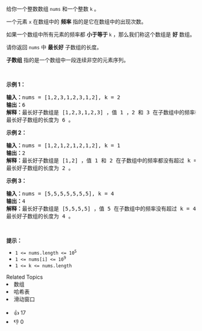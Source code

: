 <p>给你一个整数数组&nbsp;<code>nums</code>&nbsp;和一个整数&nbsp;<code>k</code>&nbsp;。</p>

<p>一个元素 <code>x</code>&nbsp;在数组中的 <strong>频率</strong>&nbsp;指的是它在数组中的出现次数。</p>

<p>如果一个数组中所有元素的频率都 <strong>小于等于&nbsp;</strong><code>k</code>&nbsp;，那么我们称这个数组是 <strong>好</strong>&nbsp;数组。</p>

<p>请你返回 <code>nums</code>&nbsp;中 <strong>最长好</strong>&nbsp;子数组的长度。</p>

<p><strong>子数组</strong> 指的是一个数组中一段连续非空的元素序列。</p>

<p>&nbsp;</p>

<p><strong class="example">示例 1：</strong></p>

<pre>
<b>输入：</b>nums = [1,2,3,1,2,3,1,2], k = 2
<b>输出：</b>6
<strong>解释：</strong>最长好子数组是 [1,2,3,1,2,3] ，值 1 ，2 和 3 在子数组中的频率都没有超过 k = 2 。[2,3,1,2,3,1] 和 [3,1,2,3,1,2] 也是好子数组。
最长好子数组的长度为 6 。
</pre>

<p><strong class="example">示例 2：</strong></p>

<pre>
<strong>输入：</strong>nums = [1,2,1,2,1,2,1,2], k = 1
<b>输出：</b>2
<b>解释：</b>最长好子数组是 [1,2] ，值 1 和 2 在子数组中的频率都没有超过 k = 1 。[2,1] 也是好子数组。
最长好子数组的长度为 2 。
</pre>

<p><strong class="example">示例 3：</strong></p>

<pre>
<b>输入：</b>nums = [5,5,5,5,5,5,5], k = 4
<b>输出：</b>4
<b>解释：</b>最长好子数组是 [5,5,5,5] ，值 5 在子数组中的频率没有超过 k = 4 。
最长好子数组的长度为 4 。
</pre>

<p>&nbsp;</p>

<p><strong>提示：</strong></p>

<ul> 
 <li><code>1 &lt;= nums.length &lt;= 10<sup>5</sup></code></li> 
 <li><code>1 &lt;= nums[i] &lt;= 10<sup>9</sup></code></li> 
 <li><code>1 &lt;= k &lt;= nums.length</code></li> 
</ul>

<div><div>Related Topics</div><div><li>数组</li><li>哈希表</li><li>滑动窗口</li></div></div><br><div><li>👍 17</li><li>👎 0</li></div>
